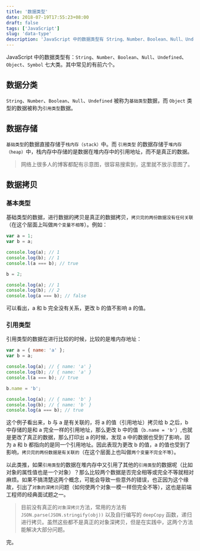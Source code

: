 ```yaml
---
title: '数据类型'
date: 2018-07-19T17:55:23+08:00
draft: false
tags: ['JavaScript']
slug: 'data-type'
description: 'JavaScript 中的数据类型有 String、Number、Boolean、Null、Undefined、Object、Symbol 七大类。'
---
```


JavaScript 中的数据类型有：`String`、`Number`、`Boolean`、`Null`、`Undefined`、`Object`、`Symbol` 七大类。其中常见的有前六个。

## 数据分类

`String`、`Number`、`Boolean`、`Null`、`Undefined` 被称为`基础类型`数据，而 `Object` 类型的数据被称为`引用类型`数据。

## 数据存储

`基础类型`的数据直接存储于`栈内存（stack）`中。而 `引用类型` 的数据存储于`堆内存（heap）`中，栈内存中存储的是数据在堆内存中的引用地址，而不是真正的数据。

> 网络上很多人的博客都配有示意图，很容易搜索到，这里就不放示意图了。

## 数据拷贝

### 基本类型

基础类型的数据，进行数据的拷贝是真正的数据拷贝，`拷贝完的两份数据没有任何关联`（在这个层面上叫做`两个变量不相等`）。例如：

```js
var a = 1;
var b = a;

console.log(a); // 1
console.log(b); // 1
console.l(a === b); // true

b = 2;

console.log(a); // 1
console.log(b); // 2
console.log(a === b); // false
```

可以看出，a 和 b 完全没有关系，更改 b 的值不影响 a 的值。

### 引用类型

引用类型的数据在进行比较的时候，比较的是堆内存地址：

```js
var a = { name: 'a' };
var b = a;

console.log(a); // { name: 'a' }
console.log(b); // { name: 'a' }
console.l(a === b); // true

b.name = 'b';

console.log(a); // { name: 'b' }
console.log(b); // { name: 'b' }
console.log(a === b); // true
```

这个例子看出来，b 与 a 是有关联的，将 a 的值（引用地址）拷贝给 b 之后，b 中存储的是和 a 完全一样的引用地址，那么更改 b 中的值（`b.name = 'b'`）,也就是更改了真正的数据，那么打印出 a 的时候，发现 a 中的数据也受到了影响，因为 a 和 b 都指向的是同一个引用地址。因此表现为更改 b 的值，a 的值也受到了影响，`拷贝完的两份数据是有关联的`（在这个层面上也叫做`两个变量不完全不等`）。

以此类推，如果`引用类型`的数据在堆内存中又引用了其他的`引用类型`的数据呢（比如对象的属性值也是一个对象）？那么比较两个数据是否完全相等或完全不等就相对麻烦。如果不搞清楚这两个概念，可能会导致一些意外的错误，也正因为这个缘故，引出了`对象的深拷贝`问题（如何使两个对象一模一样但完全不等），这也是前端工程师的经典面试题之一。

> 目前没有真正的`对象深拷贝`方法，常用的方法有 `JSON.parse(JSON.stringify(obj))` 以及自行编写的 `deepCopy` 函数，递归进行拷贝。虽然这些都不是真正的对象深拷贝，但是在实践中，这两个方法能解决大部分问题。

完。
